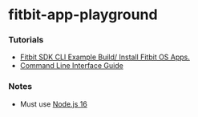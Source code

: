 fitbit-app-playground
=====================
### Tutorials
- [Fitbit SDK CLI Example Build/ Install Fitbit OS Apps.](https://gist.github.com/princessleia1/2a0b2d9f5f8438a4ee0050d16d86ab0a)
- [Command Line Interface Guide](https://dev.fitbit.com/build/guides/command-line-interface/)

### Notes
- Must use [Node.js 16](https://nodejs.org/dist/latest-v16.x/node-v16.20.2-win-x64.zip)
